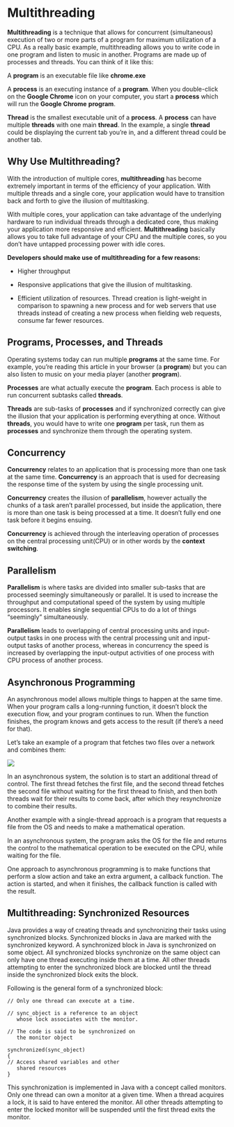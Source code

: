 # Multithreading

**Multithreading** is a technique that allows for concurrent 
(simultaneous) execution of two or more parts of a program for 
maximum utilization of a CPU. As a really basic example, 
multithreading allows you to write code in one program and listen 
to music in another. Programs are made up of processes and threads. 
You can think of it like this:

A **program** is an executable file like **chrome.exe**

A **process** is an executing instance of a **program**. When you 
double-click on the **Google Chrome** icon on your computer, you start 
a **process** which will run the **Google Chrome** **program**.

**Thread** is the smallest executable unit of a **process**. A **process** can 
have multiple **threads** with one main **thread**. In the example, a 
single **thread** could be displaying the current tab you’re in, and 
a different thread could be another tab.

## Why Use Multithreading?

With the introduction of multiple cores, **multithreading** has become 
extremely important in terms of the efficiency of your application. 
With multiple threads and a single core, your application would 
have to transition back and forth to give the illusion of multitasking.

With multiple cores, your application can take advantage of the 
underlying hardware to run individual threads through a dedicated 
core, thus making your application more responsive and efficient. 
**Multithreading** basically allows you to take full advantage of your 
CPU and the multiple cores, so you don’t have untapped processing 
power with idle cores.

**Developers should make use of multithreading for a few reasons:**

* Higher throughput


* Responsive applications that give the illusion of multitasking.


* Efficient utilization of resources. Thread creation is light-weight 
in comparison to spawning a new process and for web servers that 
use threads instead of creating a new process when fielding web 
requests, consume far fewer resources.

## Programs, Processes, and Threads

Operating systems today can run multiple **programs** at the same time. 
For example, you’re reading this article in your browser (a **program**) 
but you can also listen to music on your media player (another **program**).

**Processes** are what actually execute the **program**. Each process is 
able to run concurrent subtasks called **threads**.

**Threads** are sub-tasks of **processes** and if synchronized correctly 
can give the illusion that your application is performing everything 
at once. Without **threads**, you would have to write one **program** per 
task, run them as **processes** and synchronize them through the 
operating system.

## Concurrency
**Concurrency** relates to an application that is processing more than 
one task at the same time. **Concurrency** is an approach that is 
used for decreasing the response time of the system by using the 
single processing unit. 

**Concurrency** creates the illusion of **parallelism**, however actually the 
chunks of a task aren’t parallel processed, but inside the 
application, there is more than one task is being processed at a 
time. It doesn’t fully end one task before it begins ensuing.

**Concurrency** is achieved through the interleaving operation of 
processes on the central processing unit(CPU) or in other words 
by the **context switching**.

## Parallelism
**Parallelism** is where tasks are divided into smaller sub-tasks 
that are processed seemingly simultaneously or parallel. It is 
used to increase the throughput and computational speed of the 
system by using multiple processors. It enables single sequential 
CPUs to do a lot of things “seemingly” simultaneously.

**Parallelism** leads to overlapping of central processing units 
and input-output tasks in one process with the central processing 
unit and input-output tasks of another process, whereas in 
concurrency the speed is increased by overlapping the input-output 
activities of one process with CPU process of another process. 

## Asynchronous Programming

An asynchronous model allows multiple things to happen at the 
same time. When your program calls a long-running function, it 
doesn’t block the execution flow, and your program continues to 
run. When the function finishes, the program knows and gets 
access to the result (if there’s a need for that).

Let’s take an example of a program that fetches two files over a 
network and combines them:

<img src="https://www.baeldung.com/wp-content/uploads/sites/4/2020/07/sync.png">

In an asynchronous system, the solution is to start an additional 
thread of control. The first thread fetches the first file, 
and the second thread fetches the second file without waiting 
for the first thread to finish, and then both threads wait for 
their results to come back, after which they resynchronize to 
combine their results.

Another example with a single-thread approach is a program that 
requests a file from the OS and needs to make a mathematical 
operation.

In an asynchronous system, the program asks the OS for the file 
and returns the control to the mathematical operation to be 
executed on the CPU, while waiting for the file.

One approach to asynchronous programming is to make functions 
that perform a slow action and take an extra argument, a 
callback function. The action is started, and when it finishes, 
the callback function is called with the result.

## Multithreading: Synchronized Resources

Java provides a way of creating threads and synchronizing their 
tasks using synchronized blocks. Synchronized blocks in Java are 
marked with the synchronized keyword. A synchronized block in Java 
is synchronized on some object. All synchronized blocks synchronize 
on the same object can only have one thread executing inside them 
at a time. All other threads attempting to enter the synchronized 
block are blocked until the thread inside the synchronized block 
exits the block.

Following is the general form of a synchronized block:
```
// Only one thread can execute at a time.

// sync_object is a reference to an object
   whose lock associates with the monitor.

// The code is said to be synchronized on
   the monitor object

synchronized(sync_object)
{
// Access shared variables and other
   shared resources
}
```

This synchronization is implemented in Java with a concept 
called monitors. Only one thread can own a monitor at a given 
time. When a thread acquires a lock, it is said to have entered 
the monitor. All other threads attempting to enter the locked 
monitor will be suspended until the first thread exits the monitor.